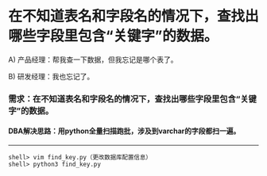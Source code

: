# 在不知道表名和字段名的情况下，查找出哪些字段里包含“关键字”的数据。

A) 产品经理：帮我查一下数据，但我忘记是哪个表了。

B) 研发经理：我也忘记了。

### 需求：在不知道表名和字段名的情况下，查找出哪些字段里包含“关键字”的数据。

#### DBA解决思路：用python全量扫描跑批，涉及到varchar的字段都扫一遍。
--------------------------------------------------------------------
```
shell> vim find_key.py（更改数据库配置信息）
shell> python3 find_key.py
```
